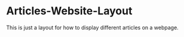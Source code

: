 # Articles-Website-Layout
This is just a layout for how to display different articles on a webpage.
